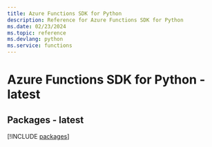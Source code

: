 ```yaml
---
title: Azure Functions SDK for Python
description: Reference for Azure Functions SDK for Python
ms.date: 02/23/2024
ms.topic: reference
ms.devlang: python
ms.service: functions
---
```

# Azure Functions SDK for Python - latest
## Packages - latest
[!INCLUDE [packages](functions-index.md)]